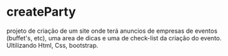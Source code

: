 # createParty
projeto de criação de um site onde terá anuncios de empresas de eventos (buffet's, etc), uma area de dicas e uma de check-list da criação do evento.
Ultilizando Html, Css, bootstrap.